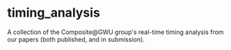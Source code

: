 timing_analysis
===============

A collection of the Composite@GWU group's real-time timing analysis from our papers (both published, and in submission).
